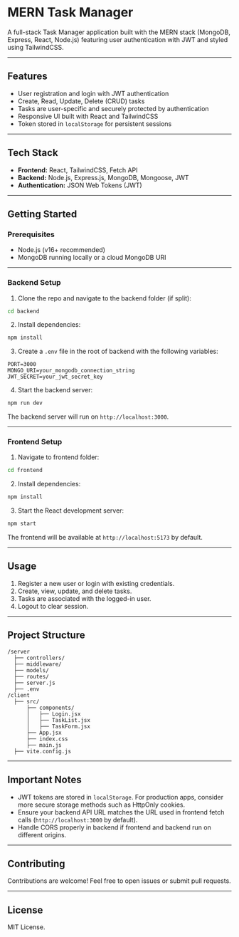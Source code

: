 
# MERN Task Manager

A full-stack Task Manager application built with the MERN stack (MongoDB, Express, React, Node.js) featuring user authentication with JWT and styled using TailwindCSS.

---

## Features

- User registration and login with JWT authentication
- Create, Read, Update, Delete (CRUD) tasks
- Tasks are user-specific and securely protected by authentication
- Responsive UI built with React and TailwindCSS
- Token stored in `localStorage` for persistent sessions

---

## Tech Stack

- **Frontend:** React, TailwindCSS, Fetch API
- **Backend:** Node.js, Express.js, MongoDB, Mongoose, JWT
- **Authentication:** JSON Web Tokens (JWT)

---

## Getting Started

### Prerequisites

- Node.js (v16+ recommended)
- MongoDB running locally or a cloud MongoDB URI

---

### Backend Setup

1. Clone the repo and navigate to the backend folder (if split):

```bash
cd backend
```

2. Install dependencies:

```bash
npm install
```

3. Create a `.env` file in the root of backend with the following variables:

```env
PORT=3000
MONGO_URI=your_mongodb_connection_string
JWT_SECRET=your_jwt_secret_key
```

4. Start the backend server:

```bash
npm run dev
```

The backend server will run on `http://localhost:3000`.

---

### Frontend Setup

1. Navigate to frontend folder:

```bash
cd frontend
```

2. Install dependencies:

```bash
npm install
```

3. Start the React development server:

```bash
npm start
```

The frontend will be available at `http://localhost:5173` by default.

---

## Usage

1. Register a new user or login with existing credentials.
2. Create, view, update, and delete tasks.
3. Tasks are associated with the logged-in user.
4. Logout to clear session.

---

## Project Structure

```
/server
  ├── controllers/
  ├── middleware/
  ├── models/
  ├── routes/
  ├── server.js
  ├── .env
/client
  ├── src/
      ├── components/
      │   ├── Login.jsx
      │   ├── TaskList.jsx
      │   ├── TaskForm.jsx
      ├── App.jsx
      ├── index.css
      ├── main.js
  ├── vite.config.js
```

---

## Important Notes

- JWT tokens are stored in `localStorage`. For production apps, consider more secure storage methods such as HttpOnly cookies.
- Ensure your backend API URL matches the URL used in frontend fetch calls (`http://localhost:3000` by default).
- Handle CORS properly in backend if frontend and backend run on different origins.

---

## Contributing

Contributions are welcome! Feel free to open issues or submit pull requests.

---

## License

MIT License.
